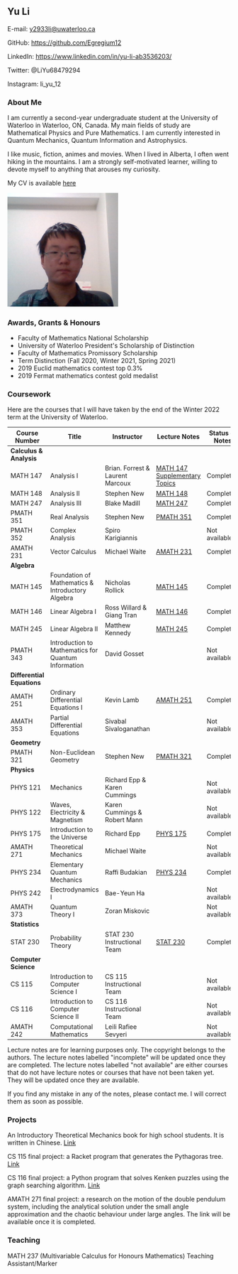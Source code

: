 ## Yu Li

E-mail: y2933li@uwaterloo.ca 

GitHub: https://github.com/Egregium12

LinkedIn: https://www.linkedin.com/in/yu-li-ab3536203/

Twitter: @LiYu68479294

Instagram: li_yu_12


### About Me ###

I am currently a second-year undergraduate student at the University of Waterloo in Waterloo, ON, Canada. 
My main fields of study are Mathematical Physics and Pure Mathematics. 
I am currently interested in Quantum Mechanics, Quantum Information and Astrophysics. 

I like music, fiction, animes and movies. When I lived in Alberta, I often went hiking in the mountains. I am a strongly self-motivated learner, willing to devote myself to anything that arouses my curiosity. 

My CV is available [here](https://github.com/Egregium12/Egregium12.github.io/blob/d1b5b4624119ccf7337967b31bcdf2fd73ef2472/cv.pdf)

<img src="/assets/images/image.jpg" alt="" width="250">

### Awards, Grants & Honours ###
* Faculty of Mathematics National Scholarship
* University of Waterloo President's Scholarship of Distinction
* Faculty of Mathematics Promissory Scholarship
* Term Distinction (Fall 2020, Winter 2021, Spring 2021)
* 2019 Euclid mathematics contest top 0.3% 
* 2019 Fermat mathematics contest gold medalist 

### Coursework ###

Here are the courses that I will have taken by the end of the Winter 2022 term at the University of Waterloo.

|Course Number        | Title       | Instructor    |  Lecture Notes                | Status of Notes |
---------------------|--------------|---------------|-------------------------------|------------------|
|**Calculus & Analysis** |
|MATH 147      | Analysis I  | Brian. Forrest & Laurent Marcoux    |  [MATH 147 ](https://github.com/Egregium12/Lecture-Notes/blob/fd008954df326ee3d2188ceb87eb9250e8191e6f/MATH%20147%20Analysis%201.pdf)   [Supplementary Topics](https://github.com/Egregium12/Lecture-Notes/blob/fd008954df326ee3d2188ceb87eb9250e8191e6f/MATH%20147%20Analysis%201%20Supplementary%20Topics.pdf)|Completed|
|MATH 148 | Analysis II | Stephen New | [MATH 148](https://github.com/Egregium12/Lecture-Notes/blob/fd008954df326ee3d2188ceb87eb9250e8191e6f/MATH%20148%20Analysis%202.pdf)|Completed|
|MATH 247 | Analysis III| Blake Madill| [MATH 247](https://github.com/Egregium12/Lecture-Notes/blob/fd008954df326ee3d2188ceb87eb9250e8191e6f/MATH%20247%20Analysis%203.pdf)|Completed|
|PMATH 351 | Real Analysis | Stephen New | [PMATH 351](https://github.com/Egregium12/Lecture-Notes/blob/3442a6916f85effd0c3c55dc6cd44517be8c3e72/PMATH%20351%20Real%20Analysis.pdf)| Completed| 
|PMATH 352 | Complex Analysis|   Spiro Karigiannis      |                                            | Not available|
|AMATH 231 | Vector Calculus | Michael Waite | [AMATH 231](https://github.com/Egregium12/Lecture-Notes/blob/fd008954df326ee3d2188ceb87eb9250e8191e6f/AMATH%20231%20Vector%20Calculus%20and%20Fourier%20Analysis.pdf)|Completed|
|**Algebra** |
|MATH 145 | Foundation of Mathematics & Introductory Algebra | Nicholas Rollick | [MATH 145](https://github.com/Egregium12/Lecture-Notes/blob/fd008954df326ee3d2188ceb87eb9250e8191e6f/MATH%20145%20Foundations%20of%20Mathematics%20and%20Introductory%20Algebra.pdf)|Completed|
|MATH 146 | Linear Algebra I |  Ross Willard & Giang Tran | [MATH 146](https://github.com/Egregium12/Lecture-Notes/blob/fd008954df326ee3d2188ceb87eb9250e8191e6f/MATH%20146%20Linear%20Algebra%201.pdf)|Completed|
|MATH 245 | Linear Algebra II | Matthew Kennedy | [MATH 245](https://github.com/Egregium12/Lecture-Notes/blob/fd008954df326ee3d2188ceb87eb9250e8191e6f/MATH%20245%20Linear%20Algebra%202.pdf)|Completed|
|PMATH 343| Introduction to Mathematics for Quantum Information|    David Gosset    |                 | Not available|
|**Differential Equations**| 
|AMATH 251| Ordinary Differential Equations I| Kevin Lamb | [AMATH 251](https://github.com/Egregium12/Lecture-Notes/blob/fd008954df326ee3d2188ceb87eb9250e8191e6f/AMATH%20251%20Ordinary%20Differential%20Equations%201.pdf)|Completed|
|AMATH 353| Partial Differential Equations | Sivabal Sivaloganathan |                  | Not available| 
|**Geometry**|
|PMATH 321| Non-Euclidean Geometry| Stephen New| [PMATH 321](https://github.com/Egregium12/Lecture-Notes/blob/fd008954df326ee3d2188ceb87eb9250e8191e6f/PMATH%20321%20Non-Euclidean%20Geometry.pdf)|Completed|
|**Physics**|
|PHYS 121| Mechanics | Richard Epp & Karen Cummings |                                          |Not available|
|PHYS 122| Waves, Electricity & Magnetism | Karen Cummings & Robert Mann |                     |Not available|
|PHYS 175| Introduction to the Universe|  Richard Epp | [PHYS 175](https://github.com/Egregium12/Lecture-Notes/blob/fd008954df326ee3d2188ceb87eb9250e8191e6f/PHYS%20175%20Introduction%20to%20the%20Universe.pdf)|Completed|
|AMATH 271| Theoretical Mechanics | Michael Waite |                                                     |Not available| 
|PHYS 234| Elementary Quantum Mechanics | Raffi Budakian | [PHYS 234](https://github.com/Egregium12/Lecture-Notes/blob/fd008954df326ee3d2188ceb87eb9250e8191e6f/PHYS%20234%20Elementary%20Quantum%20Mechanics.pdf) | Completed|                
|PHYS 242| Electrodynamics I |        Bae-Yeun Ha       |                                            |Not available| 
|AMATH 373| Quantum Theory I |        Zoran Miskovic         |                                            |Not available|
|**Statistics**|
|STAT 230| Probability Theory | STAT 230 Instructional Team | [STAT 230](https://github.com/Egregium12/Lecture-Notes/blob/fd008954df326ee3d2188ceb87eb9250e8191e6f/STAT%20230%20Probability.pdf)|Completed|
|**Computer Science**|
|CS 115| Introduction to Computer Science I | CS 115 Instructional Team |                             | Not available| 
|CS 116| Introduction to Computer Science II | CS 116 Instructional Team |                             | Not available| 
|AMATH 242| Computational Mathematics|       Leili Rafiee Sevyeri          |                            | Not available|

Lecture notes are for learning purposes only. The copyright belongs to the authors. The lecture notes labelled "incomplete"
will be updated once they are completed. The lecture notes labelled "not available" are either courses that do not have lecture notes or courses that have not been taken yet. They will be updated once they are available. 

If you find any mistake in any of the notes, please contact me. I will correct them as soon as possible. 

### Projects ###
An Introductory Theoretical Mechanics book for high school students. It is written in Chinese. [Link](https://github.com/Egregium12/Theoretical-Mechanics-for-high-schooler/blob/f4c114d3628f4d3618ce49066f2f5037c48ff94d/%E6%88%91%E5%9C%A8%E9%AB%98%E4%B8%AD%E5%AD%A6%E7%9A%84%E5%8A%9B%E5%AD%A6%E6%9E%9C%E7%84%B6%E6%9C%89%E9%97%AE%E9%A2%98_Ver_1.pdf)

CS 115 final project: a Racket program that generates the Pythagoras tree. [Link](https://github.com/Egregium12/course-projects/blob/ccded4f309132f1090377d42b2fe5fdf12b62f27/Pythagoras%20tree.rkt)

CS 116 final project: a Python program that solves Kenken puzzles using the graph searching algorithm. [Link](https://github.com/Egregium12/course-projects/blob/ccded4f309132f1090377d42b2fe5fdf12b62f27/Kenken_solver.py)

AMATH 271 final project: a research on the motion of the double pendulum system, including the analytical solution under the small angle approximation and the chaotic behaviour under large angles. The link will be available once it is completed. 

### Teaching ###
MATH 237 (Multivariable Calculus for Honours Mathematics) Teaching Assistant/Marker
